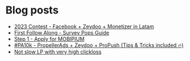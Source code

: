 # Blog posts
<!-- BLOG-POST-LIST:START -->
- [2023 Contest - Facebook + Zeydoo + Monetizer in Latam](https://afflift.com/f/threads/2023-contest-facebook-zeydoo-monetizer-in-latam.10256/)
- [First Follow Along - Survey Pops Guide](https://afflift.com/f/threads/first-follow-along-survey-pops-guide.10557/)
- [Step 1 - Apply for MOBIPIUM](https://afflift.com/f/threads/step-1-apply-for-mobipium.2938/)
- [#PA10k - PropellerAds + Zeydoo + ProPush &lpar;Tips &amp; Tricks included 🔥&rpar;](https://afflift.com/f/threads/pa10k-propellerads-zeydoo-propush-tips-tricks-included-%F0%9F%94%A5.8970/)
- [Not slow LP with very high clickloss](https://afflift.com/f/threads/not-slow-lp-with-very-high-clickloss.10570/)
<!-- BLOG-POST-LIST:END -->
